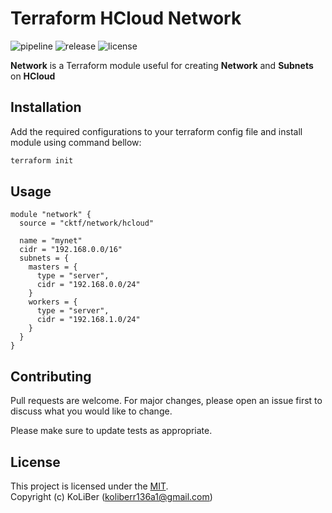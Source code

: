 # Terraform HCloud Network

![pipeline](https://github.com/cktf/terraform-hcloud-network/actions/workflows/cicd.yml/badge.svg)
![release](https://img.shields.io/github/v/release/cktf/terraform-hcloud-network?display_name=tag)
![license](https://img.shields.io/github/license/cktf/terraform-hcloud-network)

**Network** is a Terraform module useful for creating **Network** and **Subnets** on **HCloud**

## Installation

Add the required configurations to your terraform config file and install module using command bellow:

```bash
terraform init
```

## Usage

```hcl
module "network" {
  source = "cktf/network/hcloud"

  name = "mynet"
  cidr = "192.168.0.0/16"
  subnets = {
    masters = {
      type = "server",
      cidr = "192.168.0.0/24"
    }
    workers = {
      type = "server",
      cidr = "192.168.1.0/24"
    }
  }
}
```

## Contributing

Pull requests are welcome. For major changes, please open an issue first to discuss what you would like to change.

Please make sure to update tests as appropriate.

## License

This project is licensed under the [MIT](LICENSE.md).  
Copyright (c) KoLiBer (koliberr136a1@gmail.com)

